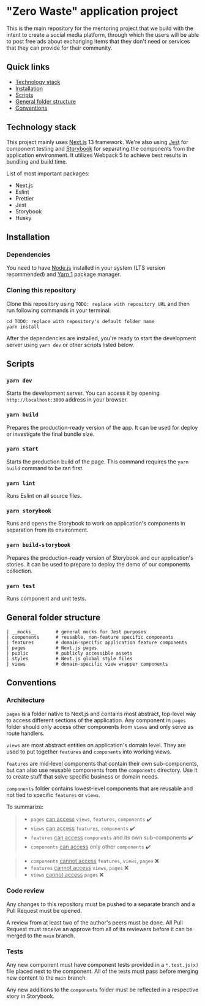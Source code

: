 # "Zero Waste" application project

This is the main repository for the mentoring project that we build with the intent to create a social media platform, through which the users will be able to post free ads about exchanging items that they don't need or services that they can provide for their community.

## Quick links

- [Technology stack](#technology-stack)
- [Installation](#installation)
- [Scripts](#scripts)
- [General folder structure](#general-folder-structure)
- [Conventions](#conventions)

## Technology stack

This project mainly uses [Next.js](https://nextjs.org/) 13 framework. We're also using [Jest](https://jestjs.io) for component testing and [Storybook](https://storybook.js.org) for separating the components from the application environment. It utilizes Webpack 5 to achieve best results in bundling and build time.

List of most important packages:

- Next.js
- Eslint
- Prettier
- Jest
- Storybook
- Husky

## Installation

### Dependencies

You need to have [Node.js](https://nodejs.org/en/) installed in your system (LTS version recommended) and [Yarn 1](https://classic.yarnpkg.com/en/docs/install) package manager.

### Cloning this repository

Clone this repository using `TODO: replace with repository URL` and then run following commands in your terminal:

```
cd TODO: replace with repository's default folder name
yarn install
```

After the dependencies are installed, you're ready to start the development server using `yarn dev` or other scripts listed below.

## Scripts

### `yarn dev`

Starts the development server. You can access it by opening `http://localhost:3000` address in your browser.

### `yarn build`

Prepares the production-ready version of the app. It can be used for deploy or investigate the final bundle size.

### `yarn start`

Starts the production build of the page. This command requires the `yarn build` command to be ran first.

### `yarn lint`

Runs Eslint on all source files.

### `yarn storybook`

Runs and opens the Storybook to work on application's components in separation from its environment.

### `yarn build-storybook`

Prepares the production-ready version of Storybook and our application's stories. It can be used to prepare to deploy the demo of our components collection.

### `yarn test`

Runs component and unit tests.

## General folder structure

```
| __mocks__       # general mocks for Jest purposes
| components      # reusable, non-feature specific components
| features        # domain-specific application feature components
| pages           # Next.js pages
| public          # publicly accessible assets
| styles          # Next.js global style files
| views           # domain-specific view wrapper components
```

## Conventions

### Architecture

`pages` is a folder native to Next.js and contains most abstract, top-level way to access different sections of the application. Any component in `pages` folder should only access other components from `views` and only serve as route handlers.

`views` are most abstract entities on application's domain level. They are used to put together `features` and `components` into working views.

`features` are mid-level components that contain their own sub-components, but can also use reusable components from the `components` directory. Use it to create stuff that solve specific business or domain needs.

`components` folder contains lowest-level components that are reusable and not tied to specific `features` or `views`.

To summarize:

> - `pages` <u>can access</u> `views`, `features`, `components` ✔️
> - `views` <u>can access</u> `features`, `components` ✔️
> - `features` <u>can access</u> `components` and its own sub-components ✔️
> - `components` <u>can access</u> only other `components` ✔️

> - `components` <u>cannot access</u> `features`, `views`, `pages` ❌
> - `features` <u>cannot access</u> `views`, `pages` ❌
> - `views` <u>cannot access</u> `pages` ❌

### Code review

Any changes to this repository must be pushed to a separate branch and a Pull Request must be opened.

A review from at least two of the author's peers must be done. All Pull Request must receive an approve from all of its reviewers before it can be merged to the `main` branch.

### Tests

Any new component must have component tests provided in a `*.test.js(x)` file placed next to the component. All of the tests must pass before merging new content to the `main` branch.

Any new additions to the `components` folder must be reflected in a respective story in Storybook.
